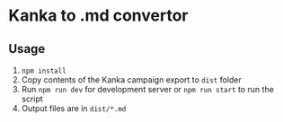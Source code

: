 # Kanka to .md convertor

## Usage

1. `npm install`
2. Copy contents of the Kanka campaign export to `dist` folder
3. Run `npm run dev` for development server or `npm run start` to run the script
4. Output files are in `dist/*.md`
